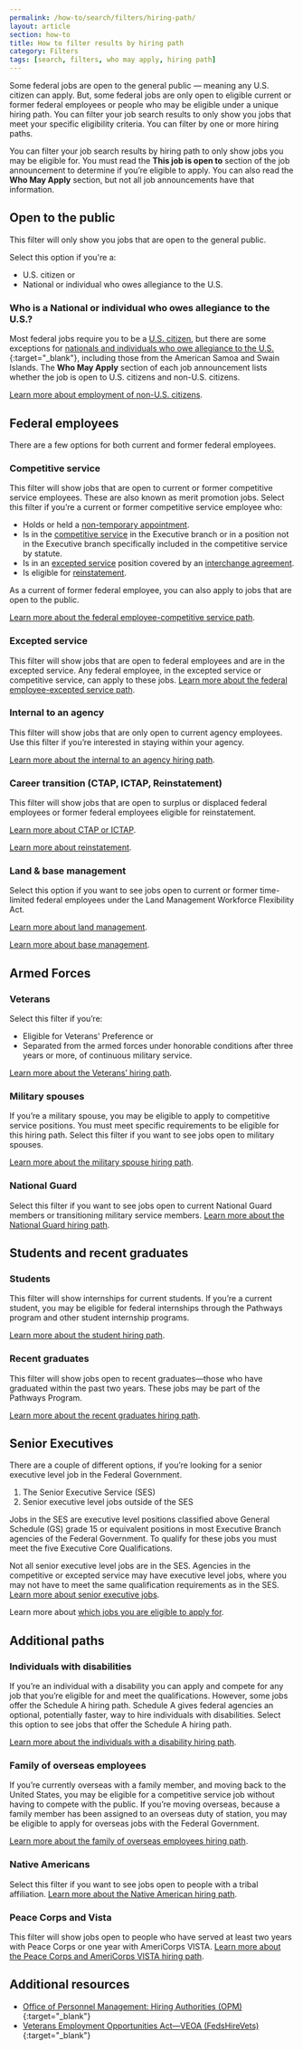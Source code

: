 ```yaml
---
permalink: /how-to/search/filters/hiring-path/
layout: article
section: how-to
title: How to filter results by hiring path
category: Filters
tags: [search, filters, who may apply, hiring path]
---
```


Some federal jobs are open to the general public — meaning any U.S. citizen can apply. But, some federal jobs are only open to eligible current or former federal employees or people who may be eligible under a unique hiring path. You can filter your job search results to only show you jobs that meet your specific eligibility criteria. You can filter by one or more hiring paths.

You can filter your job search results by hiring path to only show jobs you may be eligible for. You must read the **This job is open to** section of the job announcement to determine if you’re eligible to apply.  You can also read the **Who May Apply** section, but not all job announcements have that information.

## Open to the public

This filter will only show you jobs that are open to the general public. 

Select this option if you're a:

* U.S. citizen or
* National or individual who owes allegiance to the U.S.

### Who is a National or individual who owes allegiance to the U.S.?  

Most federal jobs require you to be a [U.S. citizen](../../../../working-in-government/us-citizens/), but there are some exceptions for [nationals and individuals who owe allegiance to the U.S.](https://www.uscis.gov/ilink/docView/SLB/HTML/SLB/0-0-0-1/0-0-0-29/0-0-0-9696.html){:target="_blank"}, including those from the American Samoa and Swain Islands. The **Who May Apply** section of each job announcement lists whether the job is open to U.S. citizens and non-U.S. citizens.

[Learn more about employment of non-U.S. citizens](../../../../working-in-government/non-citizens/).

## Federal employees

There are a few options for both current and former federal employees.

### Competitive service
This filter will show jobs that are open to current or former competitive service employees. These are also known as merit promotion jobs. Select this filter if you’re a current or former competitive service employee who: 

* Holds or held a [non-temporary appointment](../../../../working-in-government/appointments/).
* Is in the [competitive service](../../../../working-in-government/service/) in the Executive branch or in a position not in the Executive branch specifically included in the competitive service by statute.
* Is in an [excepted service](../../../../working-in-government/service/) position covered by an [interchange agreement](../../../../working-in-government/unique-hiring-paths/federal-employees/interchange-agreements/).
* Is eligible for [reinstatement](../../../../working-in-government/unique-hiring-paths/federal-employees/reinstatement/).

As a current of former federal employee, you can also apply to jobs that are open to the public.

[Learn more about the federal employee-competitive service path](../../../../working-in-government/unique-hiring-paths/federal-employees/).

### Excepted service
This filter will show jobs that are open to federal employees and are in the excepted service. Any federal employee, in the excepted service or competitive service, can apply to these jobs. [Learn more about the federal employee-excepted service path](../../../../working-in-government/unique-hiring-paths/federal-employees/).

### Internal to an agency

This filter will show jobs that are only open to current agency employees.  Use this filter if you’re interested in staying within your agency. 

[Learn more about the internal to an agency hiring path](../../../../working-in-government/unique-hiring-paths/federal-employees/internal/).

### Career transition (CTAP, ICTAP, Reinstatement)
This filter will show jobs that are open to surplus or displaced federal employees or former federal employees eligible for reinstatement.

[Learn more about CTAP or ICTAP](../../../../working-in-government/unique-hiring-paths/federal-employees/career-transition/).

[Learn more about reinstatement](../../../../working-in-government/unique-hiring-paths/federal-employees/reinstatement/).

### Land & base management
Select this option if you want to see jobs open to current or former time-limited federal employees under the Land Management Workforce Flexibility Act.

[Learn more about land management](../../../../working-in-government/unique-hiring-paths/federal-employees/land-management/).

[Learn more about base management](../../../../working-in-government/unique-hiring-paths/federal-employees/base-management/).

## Armed Forces
### Veterans
Select this filter if you’re:

* Eligible for Veterans' Preference or
* Separated from the armed forces under honorable conditions after three years or more, of continuous military service.

[Learn more about the Veterans’ hiring path](../../../../working-in-government/unique-hiring-paths/veterans/).

### Military spouses
If you’re a military spouse, you may be eligible to apply to competitive service positions. You must meet specific requirements to be eligible for this hiring path.  Select this filter if you want to see jobs open to military spouses.

[Learn more about the military spouse hiring path](../../../../working-in-government/unique-hiring-paths/military-spouses/).

### National Guard
Select this filter if you want to see jobs open to current National Guard members or transitioning military service members.
[Learn more about the National Guard hiring path](../../../../working-in-government/unique-hiring-paths/national-guard/).

## Students and recent graduates

### Students
This filter will show internships for current students. If you’re a current student, you may be eligible for federal internships through the Pathways program and other student internship programs. 

[Learn more about the student hiring path](../../../../working-in-government/unique-hiring-paths/students/).

### Recent graduates
This filter will show jobs open to recent graduates—those who have graduated within the past two years. These jobs may be part of the Pathways Program.

[Learn more about the recent graduates hiring path](../../../../working-in-government/unique-hiring-paths/students/).

## Senior Executives
There are a couple of different options, if you’re looking for a senior executive level job in the Federal Government.
1. The Senior Executive Service (SES)
2. Senior executive level jobs outside of the SES

Jobs in the SES are executive level positions classified above General Schedule (GS) grade 15 or equivalent positions in most Executive Branch agencies of the Federal Government. To qualify for these jobs you must meet the five Executive Core Qualifications.

Not all senior executive level jobs are in the SES.  Agencies in the competitive or excepted service may have executive level jobs, where you may not have to meet the same qualification requirements as in the SES. [Learn more about senior executive jobs](../../../../working-in-government/unique-hiring-paths/senior-executive-service/).

Learn more about [which jobs you are eligible to apply for](../../../../faq/application/eligibility/).

## Additional paths

### Individuals with disabilities
If you’re an individual with a disability you can apply and compete for any job that you’re eligible for and meet the qualifications. However, some jobs offer the Schedule A hiring path. Schedule A gives federal agencies an optional, potentially faster, way to hire individuals with disabilities. Select this option to see jobs that offer the Schedule A hiring path.

[Learn more about the individuals with a disability hiring path](../../../../working-in-government/unique-hiring-paths/individuals-with-disabilities/).

### Family of overseas employees

If you’re currently overseas with a family member, and moving back to the United States, you may be eligible for a competitive service job without having to compete with the public. If you’re moving overseas, because a family member has been assigned to an overseas duty of station, you may be eligible to apply for overseas jobs with the Federal Government.

[Learn more about the family of overseas employees hiring path](../../../../working-in-government/unique-hiring-paths/family-of-overseas-employees/).

### Native Americans
Select this filter if you want to see jobs open to people with a tribal affiliation.
[Learn more about the Native American hiring path](../../../../working-in-government/unique-hiring-paths/native-americans/).

### Peace Corps and Vista
This filter will show jobs open to people who have served at least two years with Peace Corps or one year with AmeriCorps VISTA.
[Learn more about the Peace Corps and AmeriCorps VISTA hiring path](../../../../working-in-government/unique-hiring-paths/peace-corps/).



## Additional resources

* [Office of Personnel Management: Hiring Authorities (OPM)](https://www.opm.gov/policy-data-oversight/hiring-information/hiring-authorities/){:target="_blank"}
* [Veterans Employment Opportunities Act—VEOA (FedsHireVets)](https://www.fedshirevets.gov/job/shav/index.aspx/){:target="_blank"}
